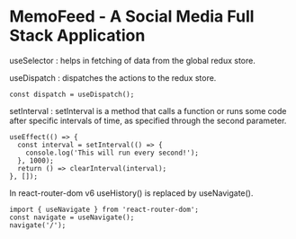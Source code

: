 # MemoFeed - A Social Media Full Stack Application

useSelector : helps in fetching of data from the global redux store.

useDispatch : dispatches the actions to the redux store.

```
const dispatch = useDispatch();
```

setInterval : setInterval is a method that calls a function or runs some code after specific intervals of time, as specified through the second parameter.

```
useEffect(() => {
  const interval = setInterval(() => {
    console.log('This will run every second!');
  }, 1000);
  return () => clearInterval(interval);
}, []);
```

In react-router-dom v6 useHistory() is replaced by useNavigate().

```
import { useNavigate } from 'react-router-dom';
const navigate = useNavigate();
navigate('/');
```

